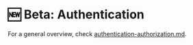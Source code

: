 # 🆕 Beta: Authentication

For a general overview, check [authentication-authorization.md](../../getting-started/authentication-authorization.md "mention").
